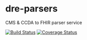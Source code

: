 # dre-parsers
CMS &amp; CCDA to FHIR parser service

[![Build Status](https://travis-ci.org/amida-tech/dre-parsers.svg?branch=master)](https://travis-ci.org/amida-tech/dre-parsers) [![Coverage Status](https://coveralls.io/repos/amida-tech/dre-parsers/badge.svg?branch=master&service=github)](https://coveralls.io/github/amida-tech/dre-parsers?branch=master)